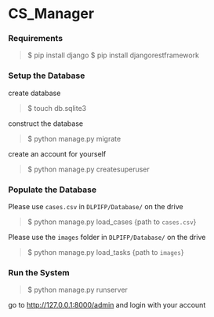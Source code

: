# CS_Manager

### Requirements
> $ pip install django
> $ pip install djangorestframework

### Setup the Database
create database
> $ touch db.sqlite3

construct the database
> $ python manage.py migrate

create an account for yourself
> $ python manage.py createsuperuser

### Populate the Database
Please use `cases.csv` in `DLPIFP/Database/` on the drive
> $ python manage.py load_cases {path to `cases.csv`}

Please use the `images` folder in `DLPIFP/Database/` on the drive
> $ python manage.py load_tasks {path to `images`}

### Run the System
> $ python manage.py runserver

go to http://127.0.0.1:8000/admin and login with your account